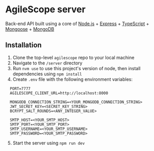 # AgileScope server

Back-end API built using a core of [Node.js](https://nodejs.org/en/) + [Express](https://expressjs.com/) + [TypeScript](https://www.typescriptlang.org/) + [Mongoose](https://mongoosejs.com/) + [MongoDB](https://www.mongodb.com/)

## Installation

1. Clone the top-level `agilescope` repo to your local machine
2. Navigate to the `/server` directory
3. Run `nvm use` to use this project's version of node, then install dependencies using `npm install`
4. Create `.env` file with the following environment variables:

```
  PORT=7777
  AGILESCOPE_CLIENT_URL=http://localhost:8000

  MONGODB_CONNECTION_STRING=<YOUR_MONGODB_CONNECTION_STRING>
  JWT_SECRET_KEY=<SECRET_KEY_STRING>
  BCRYPT_SALT_ROUNDS=<ANY_INTEGER_VALUE>

  SMTP_HOST=<YOUR_SMTP_HOST>
  SMTP_PORT=<YOUR_SMTP_PORT>
  SMTP_USERNAME=<YOUR_SMTP_USERNAME>
  SMTP_PASSWORD=<YOUR_SMTP_PASSWORD>
```

5. Start the server using `npm run dev`
